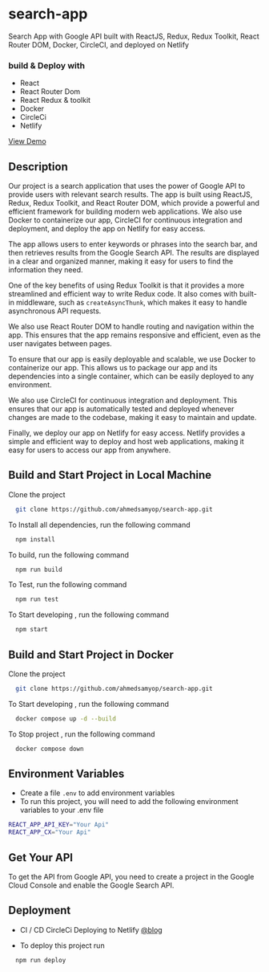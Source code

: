 # search-app

Search App with Google API built with ReactJS, Redux, Redux Toolkit, React Router DOM, Docker, CircleCI, and deployed on Netlify

### build & Deploy with

- React
- React Router Dom
- React Redux & toolkit
- Docker
- CircleCi
- Netlify

[View Demo](https://shatot-search.netlify.app/)

## Description

Our project is a search application that uses the power of Google API to provide users with relevant search results. The app is built using ReactJS, Redux, Redux Toolkit, and React Router DOM, which provide a powerful and efficient framework for building modern web applications. We also use Docker to containerize our app, CircleCI for continuous integration and deployment, and deploy the app on Netlify for easy access.

The app allows users to enter keywords or phrases into the search bar, and then retrieves results from the Google Search API. The results are displayed in a clear and organized manner, making it easy for users to find the information they need.

One of the key benefits of using Redux Toolkit is that it provides a more streamlined and efficient way to write Redux code. It also comes with built-in middleware, such as `createAsyncThunk`, which makes it easy to handle asynchronous API requests.

We also use React Router DOM to handle routing and navigation within the app. This ensures that the app remains responsive and efficient, even as the user navigates between pages.

To ensure that our app is easily deployable and scalable, we use Docker to containerize our app. This allows us to package our app and its dependencies into a single container, which can be easily deployed to any environment.

We also use CircleCI for continuous integration and deployment. This ensures that our app is automatically tested and deployed whenever changes are made to the codebase, making it easy to maintain and update.

Finally, we deploy our app on Netlify for easy access. Netlify provides a simple and efficient way to deploy and host web applications, making it easy for users to access our app from anywhere.

## Build and Start Project in Local Machine

Clone the project

```bash
  git clone https://github.com/ahmedsamyop/search-app.git
```

To Install all dependencies, run the following command

```bash
  npm install
```

To build, run the following command

```bash
  npm run build
```

To Test, run the following command

```bash
  npm run test
```

To Start developing , run the following command

```bash
  npm start
```

## Build and Start Project in Docker

Clone the project

```bash
  git clone https://github.com/ahmedsamyop/search-app.git
```

To Start developing , run the following command

```bash
  docker compose up -d --build
```

To Stop project , run the following command

```bash
  docker compose down
```

## Environment Variables

- Create a file `.env` to add environment variables
- To run this project, you will need to add the following environment variables to your .env file

```bash
REACT_APP_API_KEY="Your Api"
REACT_APP_CX="Your Api"
```

## Get Your API

To get the API from Google API, you need to create a project in the Google Cloud Console and enable the Google Search API.

## Deployment

- CI / CD CircleCi Deploying to Netlify [@blog](https://circleci.com/blog/react-netlify-deploy/)

- To deploy this project run

```bash
  npm run deploy
```
